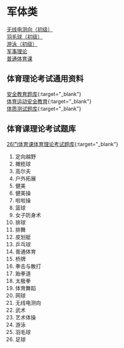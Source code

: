 # 军体类

[无线电测向（初级）](./radio_direction_finding.md)<br/>
[羽毛球（初级）](./badminton.md)<br/>
[游泳（初级）](./swimming.md)<br/>
[军事理论](./military_theory.md)<br/>
[普通体育课](./general_PE.md)

## 体育理论考试通用资料

[安全教育题库](../../file/PE/PE_doc1.pdf){:target="_blank"}<br/>
[体育运动安全教育](../../file/PE/PE_doc2.pdf){:target="_blank"}<br/>
[体质测试题库](../../file/PE/PE_doc3.pdf){:target="_blank"}

## 体育课理论考试题库

[26门体育课体育理论考试题库](https://www.cc98.org/topic/5601304){:target="_blank"}

1. 定向越野
2. 橄榄球
3. 高尔夫
4. 户外拓展
5. 健美
6. 健美操
7. 啦啦操
8. 篮球
9. 女子防身术
10. 排球
11. 排舞
12. 皮划艇
13. 乒乓球
14. 普通体育
15. 桥牌
16. 拳击与散打
17. 跆拳道
18. 太极拳
19. 体育舞蹈
20. 网球
21. 无线电测向
22. 武术
23. 艺术体操
24. 游泳
25. 羽毛球
26. 足球
